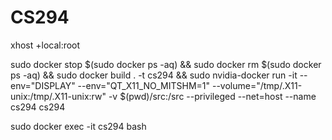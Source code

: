 # CS294

xhost +local:root

sudo docker stop $(sudo docker ps -aq) && sudo docker rm $(sudo docker ps -aq) && sudo docker build . -t cs294 && sudo nvidia-docker run -it --env="DISPLAY" --env="QT_X11_NO_MITSHM=1" --volume="/tmp/.X11-unix:/tmp/.X11-unix:rw" -v $(pwd)/src:/src --privileged --net=host --name cs294 cs294

sudo docker exec -it cs294 bash

